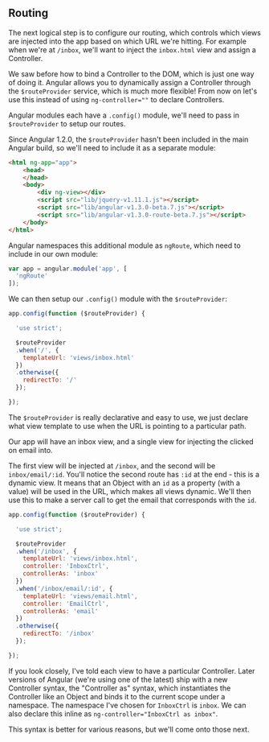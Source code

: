 ## Routing

The next logical step is to configure our routing, which controls which views are injected into the app based on which URL we're hitting. For example when we're at `/inbox`, we'll want to inject the `inbox.html` view and assign a Controller.

We saw before how to bind a Controller to the DOM, which is just one way of doing it. Angular allows you to dynamically assign a Controller through the `$routeProvider` service, which is much more flexible! From now on let's use this instead of using `ng-controller=""` to declare Controllers.

Angular modules each have a `.config()` module, we'll need to pass in `$routeProvider` to setup our routes.

Since Angular 1.2.0, the `$routeProvider` hasn't been included in the main Angular build, so we'll need to include it as a separate module:

````html
<html ng-app="app">
    <head>
    </head>
    <body>
        <div ng-view></div>
        <script src="lib/jquery-v1.11.1.js"></script>
        <script src="lib/angular-v1.3.0-beta.7.js"></script>
        <script src="lib/angular-v1.3.0-route-beta.7.js"></script>
    </body>
</html>
````

Angular namespaces this additional module as `ngRoute`, which need to include in our own module:

````js
var app = angular.module('app', [
  'ngRoute'
]);
````

We can then setup our `.config()` module with the `$routeProvider`:

````js
app.config(function ($routeProvider) {

  'use strict';

  $routeProvider
  .when('/', {
    templateUrl: 'views/inbox.html'
  })
  .otherwise({
    redirectTo: '/'
  });

});
````

The `$routeProvider` is really declarative and easy to use, we just declare what view template to use when the URL is pointing to a particular path.

Our app will have an inbox view, and a single view for injecting the clicked on email into.

The first view will be injected at `/inbox`, and the second will be `inbox/email/:id`. You'll notice the second route has `:id` at the end - this is a dynamic view. It means that an Object with an `id` as a property (with a value) will be used in the URL, which makes all views dynamic. We'll then use this to make a server call to get the email that corresponds with the `id`.

````js
app.config(function ($routeProvider) {

  'use strict';

  $routeProvider
  .when('/inbox', {
    templateUrl: 'views/inbox.html',
    controller: 'InboxCtrl',
    controllerAs: 'inbox'
  })
  .when('/inbox/email/:id', {
    templateUrl: 'views/email.html',
    controller: 'EmailCtrl',
    controllerAs: 'email'
  })
  .otherwise({
    redirectTo: '/inbox'
  });

});
````

If you look closely, I've told each view to have a particular Controller. Later versions of Angular (we're using one of the latest) ship with a new Controller syntax, the "Controller as" syntax, which instantiates the Controller like an Object and binds it to the current scope under a namespace. The namespace I've chosen for `InboxCtrl` is `inbox`. We can also declare this inline as `ng-controller="InboxCtrl as inbox"`.

This syntax is better for various reasons, but we'll come onto those next.
